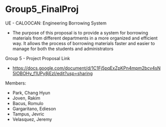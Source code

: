 # Group5_FinalProj
UE - CALOOCAN: Engineering Borrowing System
- The purpose of this proposal is to provide a system for borrowing materials from different departments in a more organized and efficient way. It allows the process of borrowing materials faster and easier to manage for both the students and administrators


Group 5 - Project Proposal Link
- https://docs.google.com/document/d/1C1Fj5pqExZpKPn4mpm2bcv4sN5IOBOHy_f1UPy8jEzI/edit?usp=sharing


Members: 
- Park, Chang Hyun
- Joven, Rakim
- Bacus, Romulo
- Gargaritano, Edieson
- Tampus, Jevric
- Velasquez, Jeremy
